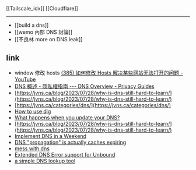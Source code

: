 [[Tailscale_idx]]
[[Cloudflare]]



---

- [[build a dns]]
- [[wemo 內部 DNS 討論]]
- [[不良林 more on DNS leak]]



## link

- window 修改 hosts [(385) 如何修改 Hosts 解决某些网站无法打开的问题 - YouTube](https://www.youtube.com/watch?v=WzFiZeFWMnc&list=WL&index=5)
- [DNS 概述 - 隱私權指南 --- DNS Overview - Privacy Guides](https://www.privacyguides.org/en/advanced/dns-overview/)
- [https://jvns.ca/blog/2023/07/28/why-is-dns-still-hard-to-learn/](https://jvns.ca/blog/2023/07/28/why-is-dns-still-hard-to-learn/)
- [https://jvns.ca/categories/dns/](https://jvns.ca/categories/dns/)
- [How to use dig](https://jvns.ca/blog/2021/12/04/how-to-use-dig/)
- [What happens when you update your DNS?](https://jvns.ca/blog/how-updating-dns-works/)
- [https://jvns.ca/blog/2023/07/28/why-is-dns-still-hard-to-learn/](https://jvns.ca/blog/2023/07/28/why-is-dns-still-hard-to-learn/)
- [Implement DNS in a Weekend](https://implement-dns.wizardzines.com/)
- [DNS "propagation" is actually caches expiring](https://jvns.ca/blog/2021/12/06/dns-doesn-t-propagate/)
- [mess with dns](https://messwithdns.net/)
- [Extended DNS Error support for Unbound](https://blog.nlnetlabs.nl/extended-dns-error-support-for-unbound/)
- [a simple DNS lookup tool](https://dns-lookup.jvns.ca/)